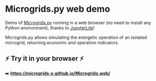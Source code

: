 #  Microgrids.py web demo

Demo of [Microgrids.py](https://github.com/Microgrids-X/Microgrids.py) running in a web browser (no need to install any Python environment), thanks to [JupyterLite](https://jupyterlite.readthedocs.io/)! 

Microgrids.py allows simulating the energetic operation of an isolated microgrid,
returning economic and operation indicators.

## ⚡ Try it in your browser ⚡

➡️ **https://microgrids-x.github.io/Microgrids.web/**


